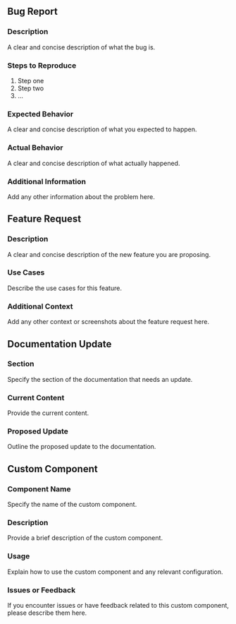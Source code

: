 <!--- Please fill out the sections below to help us better understand and address your issue. -->

## Bug Report

### Description
A clear and concise description of what the bug is.

### Steps to Reproduce
1. Step one
2. Step two
3. ...

### Expected Behavior
A clear and concise description of what you expected to happen.

### Actual Behavior
A clear and concise description of what actually happened.

### Additional Information
Add any other information about the problem here.

## Feature Request

### Description
A clear and concise description of the new feature you are proposing.

### Use Cases
Describe the use cases for this feature.

### Additional Context
Add any other context or screenshots about the feature request here.

## Documentation Update

### Section
Specify the section of the documentation that needs an update.

### Current Content
Provide the current content.

### Proposed Update
Outline the proposed update to the documentation.

## Custom Component

<!--- Customize this section based on the specific requirements of your custom component. -->
### Component Name
Specify the name of the custom component.

### Description
Provide a brief description of the custom component.

### Usage
Explain how to use the custom component and any relevant configuration.

### Issues or Feedback
If you encounter issues or have feedback related to this custom component, please describe them here.
